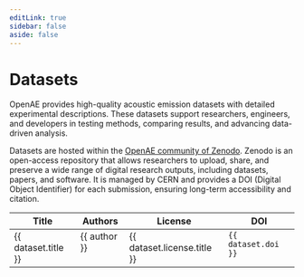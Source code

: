 ```yaml
---
editLink: true
sidebar: false
aside: false
---
```


<script setup lang="ts">
import { VPButton } from "vitepress/theme";
import { data as datasets } from "../datasets.data";
</script>

<style lang="css" scoped>
th, td {
  vertical-align: top;
}
</style>

# Datasets

OpenAE provides high-quality acoustic emission datasets with detailed experimental descriptions. These datasets support researchers, engineers, and developers in testing methods, comparing results, and advancing data-driven analysis.

Datasets are hosted within the [OpenAE community of Zenodo](https://zenodo.org/communities/openae). Zenodo is an open-access repository that allows researchers to upload, share, and preserve a wide range of digital research outputs, including datasets, papers, and software. It is managed by CERN and provides a DOI (Digital Object Identifier) for each submission, ensuring long-term accessibility and citation.

<table>
  <thead>
    <tr>
      <th>Title</th>
      <th>Authors</th>
      <th>License</th>
      <th>DOI</th>
    </tr>
  </thead>
  <tbody>
    <tr v-for="dataset in datasets">
      <td>
        <a :href="dataset.link" target="_blank">{{ dataset.title }}</a>
      </td>
      <td>
        <span v-for="author in dataset.authors">
          {{ author }}<br/>
        </span>
      </td>
      <td>
        {{ dataset.license.title }}
      </td>
      <td>
        <a :href="`https://doi.org/${dataset.doi}`" target="_blank">
          <code>{{ dataset.doi }}</code>
        </a>
      </td>
    </tr>
  </tbody>
</table>

<VPButton text="Add dataset" href="https://zenodo.org/uploads/new?community=openae" target="_blank" />
